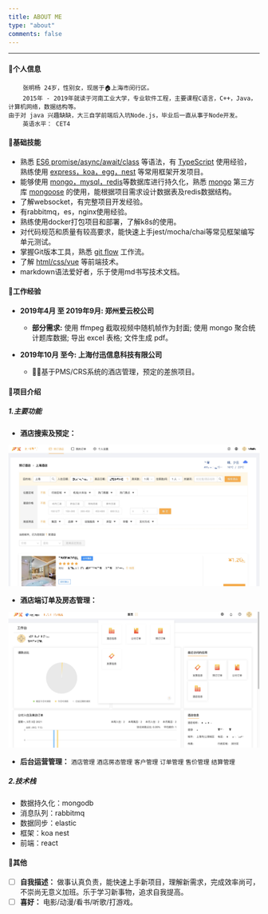 ```yaml
---
title: ABOUT ME
type: "about"
comments: false
---
```


--------
#### 🌟个人信息

        张明杨 24岁，性别女，现居于🏠上海市闵行区。
        2015年 - 2019年就读于河南工业大学，专业软件工程，主要课程C语言，C++，Java，计算机网络，数据结构等。
    由于对 java 兴趣缺缺，大三自学前端后入坑Node.js，毕业后一直从事于Node开发。
        英语水平： CET4

#### 🌟基础技能

* 熟悉 <u>ES6 promise/async/await/class</u> 等语法，有 <u>TypeScript</u> 使用经验， 熟练使用 <u>express，koa，egg，nest</u> 等常用框架开发项目。
* 能够使用 <u>mongo，mysql，redis</u>等数据库进行持久化，熟悉 <u>mongo</u> 第三方库 <u>mongoose</u> 的使用，能根据项目需求设计数据表及redis数据结构。
* 了解websocket，有完整项目开发经验。
* 有rabbitmq，es，nginx使用经验。
* 熟练使用docker打包项目和部署，了解k8s的使用。
* 对代码规范和质量有较高要求，能快速上手jest/mocha/chai等常见框架编写单元测试。
* 掌握Git版本工具，熟悉 <u>git flow</u> 工作流。
* 了解 <u>html/css/vue</u> 等前端技术。
* markdown语法爱好者，乐于使用md书写技术文档。

#### 🌟工作经验

* **2019年4月 至 2019年9月:  郑州爱云校公司**

    * **部分需求:**    使用 ffmpeg 截取视频中随机帧作为封面; 使用 mongo 聚合统计题库数据; 导出 excel 表格; 文件生成 pdf。

* **2019年10月 至今: 上海付迅信息科技有限公司**

    * 基于PMS/CRS系统的酒店管理，预定的差旅项目。

#### 🌟项目介绍

##### 1.主要功能

* **酒店搜索及预定：**

![](../images/index/1.png)

* **酒店端订单及房态管理：**

![](../images/index/2.png)

* **后台运营管理：** 
```酒店管理``` ```酒店房态管理``` ```客户管理``` ```订单管理``` ```售价管理``` ```结算管理```

##### 2.技术栈

* 数据持久化：mongodb
* 消息队列：rabbitmq
* 数据同步：elastic
* 框架：koa nest
* 前端：react


#### 🌟其他

- [ ] **自我描述：** 做事认真负责，能快速上手新项目，理解新需求，完成效率尚可，不崇尚无意义加班。乐于学习新事物，追求自我提高。
- [ ] **喜好：** 电影/动漫/看书/听歌/打游戏。
